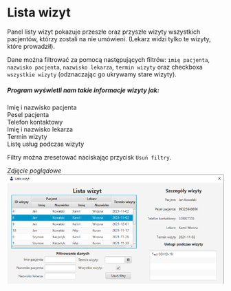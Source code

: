 # Lista wizyt

Panel listy wizyt pokazuje przeszłe oraz przyszłe wizyty wszystkich pacjentów, którzy zostali na nie umówieni. (Lekarz widzi tylko te wizyty, które prowadził).

Dane można filtrować za pomocą następujących filtrów: `imię pacjenta`, `nazwisko pacjenta`, `nazwisko lekarza`, `termin wizyty` oraz checkboxa `wszystkie wizyty` (odznaczając go ukrywamy stare wizyty).

##### Program wyświetli nam takie informacje wizyty jak:
Imię i nazwisko pacjenta<br> 
Pesel pacjenta <br>
Telefon kontaktowy <br>
Imię i nazwisko lekarza<br>
Termin wizyty<br>
Listę usług podczas wizyty<br>

Filtry można zresetować naciskając przycisk `Usuń filtry`.

*Zdjęcie poglądowe*<br>
![zdjecie](../images/listawizyt.png)
